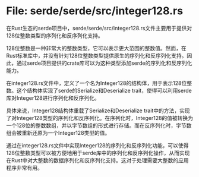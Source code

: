# File: serde/serde/src/integer128.rs

在Rust生态的serde项目中，serde/serde/src/integer128.rs文件主要用于提供对128位整数类型的序列化和反序列化支持。

128位整数是一种非常大的整数类型，它可以表示更大范围的整数值。然而，在Rust标准库中，并没有针对128位整数类型提供原生的序列化和反序列化支持。因此，通过serde项目提供的crate库可以为这种类型添加serde的序列化和反序列化能力。

在integer128.rs文件中，定义了一个名为Integer128的结构体，用于表示128位整数。这个结构体实现了serde的Serialize和Deserialize trait，使得可以利用serde库对Integer128进行序列化和反序列化。

具体来说，Integer128结构体重载了Serialize和Deserialize trait中的方法，实现了对Integer128类型的序列化和反序列化。在序列化时，Integer128的值被转换为一个128位的整数数组，并以字节数组的形式进行存储。而在反序列化时，字节数组会被重新还原为一个Integer128类型的值。

通过在integer128.rs文件中实现Integer128的序列化和反序列化功能，可以使得128位整数类型可以被方便地用于serde库中的序列化和反序列化操作，从而实现在Rust中对大整数的数据序列化和反序列化支持。这对于处理需要大整数的应用程序非常有用。

